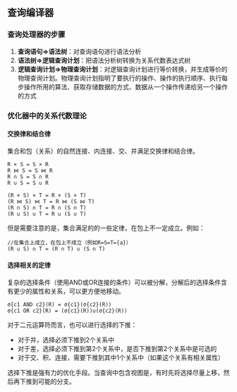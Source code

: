 ## 查询编译器

### 查询处理器的步骤

1. **查询语句=>语法树**：对查询语句进行语法分析
2. **语法树=>逻辑查询计划**：把语法分析树转换为关系代数表达式树
3. **逻辑查询计划=>物理查询计划**：对逻辑查询计划进行等价转换，并生成等价的物理查询计划。物理查询计划指明了要执行的操作、操作的执行顺序、执行每步操作所用的算法、获取存储数据的方式、数据从一个操作传递给另一个操作的方式

### 优化器中的关系代数理论

#### 交换律和结合律

集合和包（关系）的自然连接、内连接、交、并满足交换律和结合律。

```
R × S = S × R
R ⋈ S = S ⋈ R
R ∩ S = S ∩ R
R ∪ S = S ∪ R
```

```
(R × S) × T = R × (S × T)
(R ⋈ S) ⋈ T = R ⋈ (S ⋈ T)
(R ∩ S) ∩ T = R ∩ (S ∩ T)
(R ∪ S) ∪ T = R ∪ (S ∪ T)
```

但是需要注意的是，集合满足的的一些定律，在包上不一定成立。例如：

```
//在集合上成立，在包上不成立（例如R=S=T={a}）
(R ∪ S) ∩ T = (R ∩ T) ∪ (S ∩ T)
```

#### 选择相关的定律

复杂的选择条件（使用AND或OR连接的条件）可以被分解，分解后的选择条件含有更少的属性和关系，可以更方便地移动。

```
σ{c1 AND c2}(R) = σ{c1}(σ{c2}(R))
σ{c1 OR c2}(R) = (σ{c1}(R))∪(σ{c2}(R))
```

对于二元运算符而言，也可以进行选择的下推：

- 对于并，选择必须下推到2个关系中
- 对于差，选择必须下推到第2个关系中，是否下推到第2个关系中是可选的
- 对于交、积、连接，需要下推到其中1个关系中（如果这个关系有相关属性）

选择下推是强有力的优化手段。当查询中包含视图是，有时先将选择尽量上移，然后再下推到可能的分支。
